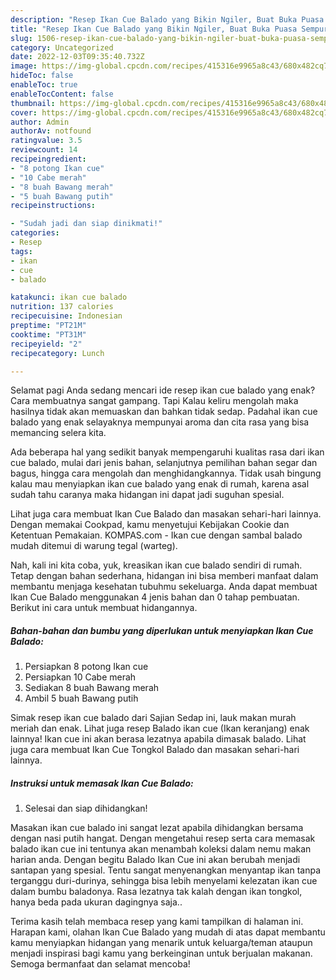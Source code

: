 ```yaml
---
description: "Resep Ikan Cue Balado yang Bikin Ngiler, Buat Buka Puasa Sempurna"
title: "Resep Ikan Cue Balado yang Bikin Ngiler, Buat Buka Puasa Sempurna"
slug: 1506-resep-ikan-cue-balado-yang-bikin-ngiler-buat-buka-puasa-sempurna
category: Uncategorized
date: 2022-12-03T09:35:40.732Z
image: https://img-global.cpcdn.com/recipes/415316e9965a8c43/680x482cq70/ikan-cue-balado-foto-resep-utama.jpg
hideToc: false
enableToc: true
enableTocContent: false
thumbnail: https://img-global.cpcdn.com/recipes/415316e9965a8c43/680x482cq70/ikan-cue-balado-foto-resep-utama.jpg
cover: https://img-global.cpcdn.com/recipes/415316e9965a8c43/680x482cq70/ikan-cue-balado-foto-resep-utama.jpg
author: Admin
authorAv: notfound
ratingvalue: 3.5
reviewcount: 14
recipeingredient:
- "8 potong Ikan cue"
- "10 Cabe merah"
- "8 buah Bawang merah"
- "5 buah Bawang putih"
recipeinstructions:

- "Sudah jadi dan siap dinikmati!"
categories:
- Resep
tags:
- ikan
- cue
- balado

katakunci: ikan cue balado 
nutrition: 137 calories
recipecuisine: Indonesian
preptime: "PT21M"
cooktime: "PT31M"
recipeyield: "2"
recipecategory: Lunch

---
```



Selamat pagi Anda sedang mencari ide resep ikan cue balado yang enak? Cara membuatnya sangat gampang. Tapi Kalau keliru mengolah maka hasilnya tidak akan memuaskan dan bahkan tidak sedap. Padahal ikan cue balado yang enak selayaknya mempunyai aroma dan cita rasa yang bisa memancing selera kita.


Ada beberapa hal yang sedikit banyak mempengaruhi kualitas rasa dari ikan cue balado, mulai dari jenis bahan, selanjutnya pemilihan bahan segar dan bagus, hingga cara mengolah dan menghidangkannya. Tidak usah bingung kalau mau menyiapkan ikan cue balado yang enak di rumah, karena asal sudah tahu caranya maka hidangan ini dapat jadi suguhan spesial.

Lihat juga cara membuat Ikan Cue Balado dan masakan sehari-hari lainnya. Dengan memakai Cookpad, kamu menyetujui Kebijakan Cookie dan Ketentuan Pemakaian. KOMPAS.com - Ikan cue dengan sambal balado mudah ditemui di warung tegal (warteg).


Nah, kali ini kita coba, yuk, kreasikan ikan cue balado sendiri di rumah. Tetap dengan bahan sederhana, hidangan ini bisa memberi manfaat dalam membantu menjaga kesehatan tubuhmu sekeluarga. Anda dapat membuat Ikan Cue Balado menggunakan 4 jenis bahan dan 0 tahap pembuatan. Berikut ini cara untuk membuat hidangannya.

<!--inarticleads1-->

##### Bahan-bahan dan bumbu yang diperlukan untuk menyiapkan Ikan Cue Balado:

1. Persiapkan 8 potong Ikan cue
1. Persiapkan 10 Cabe merah
1. Sediakan 8 buah Bawang merah
1. Ambil 5 buah Bawang putih


Simak resep ikan cue balado dari Sajian Sedap ini, lauk makan murah meriah dan enak. Lihat juga resep Balado ikan cue (Ikan keranjang) enak lainnya! Ikan cue ini akan berasa lezatnya apabila dimasak balado. Lihat juga cara membuat Ikan Cue Tongkol Balado dan masakan sehari-hari lainnya. 

<!--inarticleads2-->

##### Instruksi untuk memasak Ikan Cue Balado:


1. Selesai dan siap dihidangkan!

Masakan ikan cue balado ini sangat lezat apabila dihidangkan bersama dengan nasi putih hangat. Dengan mengetahui resep serta cara memasak balado ikan cue ini tentunya akan menambah koleksi dalam nemu makan harian anda. Dengan begitu Balado Ikan Cue ini akan berubah menjadi santapan yang spesial. Tentu sangat menyenangkan menyantap ikan tanpa terganggu duri-durinya, sehingga bisa lebih menyelami kelezatan ikan cue dalam bumbu baladonya. Rasa lezatnya tak kalah dengan ikan tongkol, hanya beda pada ukuran dagingnya saja.. 

Terima kasih telah membaca resep yang kami tampilkan di halaman ini. Harapan kami, olahan Ikan Cue Balado yang mudah di atas dapat membantu kamu menyiapkan hidangan yang menarik untuk keluarga/teman ataupun menjadi inspirasi bagi kamu yang berkeinginan untuk berjualan makanan. Semoga bermanfaat dan selamat mencoba!
